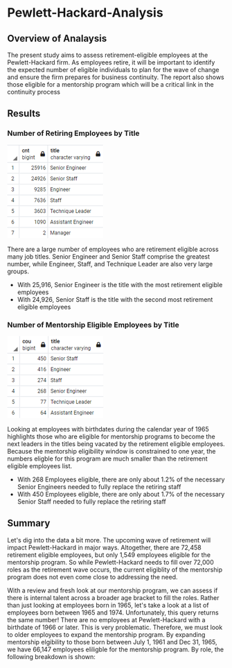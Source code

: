 # Pewlett-Hackard-Analysis

## Overview of Analaysis
The present study aims to assess retirement-eligible employees at the Pewlett-Hackard firm. As employees retire, it will be important to identify the expected number of eligible individuals to plan for the wave of change and ensure the firm prepares for business continuity. The report also shows those eligible for a mentorship program which will be a critical link in the continuity process

## Results

### Number of Retiring Employees by Title

![Retiring](https://github.com/PGrickswim/Pewlett-Hackard-Analysis/blob/main/Ret_Emp_By_Title.png)

There are a large number of employees who are retirement eligible across many job titles. Senior Engineer and Senior Staff comprise the greatest number, while Engineer, Staff, and Technique Leader are also very large groups.

- With 25,916, Senior Engineer is the title with the most retirement eligible employees
- With 24,926, Senior Staff is the title with the second most retirement eligible employees

### Number of Mentorship Eligible Employees by Title

![Mentorship](https://github.com/PGrickswim/Pewlett-Hackard-Analysis/blob/main/Mentorship_Elig.png)

Looking at employees with birthdates during the calendar year of 1965 highlights those who are eligible for mentorship programs to become the next leaders in the titles being vacated by the retirement eligible employees. Because the mentorship eligibility window is constrained to one year, the numbers eligble for this program are much smaller than the retirement eligible employees list.

- With 268 Employees eligible, there are only about 1.2% of the necessary Senior Engineers needed to fully replace the retiring staff
- With 450 Employees eligible, there are only about 1.7% of the necessary Senior Staff needed to fully replace the retiring staff

## Summary

Let's dig into the data a bit more. The upcoming wave of retirement will impact Pewlett-Hackard in major ways. Altogether, there are 72,458 retirement eligible employees, but only 1,549 employees eligible for the mentorship program. So while Pewlett-Hackard needs to fill over 72,000 roles as the retirement wave occurs, the current eligiblity of the mentorship program does not even come close to addressing the need. 

With a review and fresh look at our mentorship program, we can assess if there is internal talent across a broader age bracket to fill the roles. Rather than just looking at employees born in 1965, let's take a look at a list of employees born between 1965 and 1974. Unfortunately, this query returns the same number! There are no employees at Pewlett-Hackard with a birthdate of 1966 or later. This is very problematic. Therefore, we must look to older employees to expand the mentorship program. By expanding mentorship elgibility to those born between July 1, 1961 and Dec 31, 1965, we have 66,147 employees eliligble for the mentorship program. By role, the following breakdown is shown:
